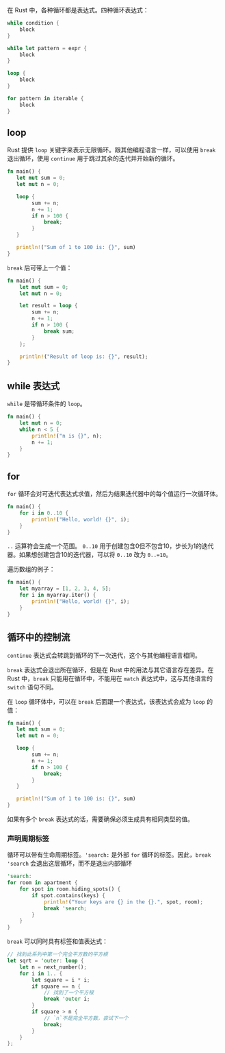 在 Rust 中，各种循环都是表达式。四种循环表达式：

```rust
while condition {
	block
}

while let pattern = expr {
	block
}

loop {
	block
}

for pattern in iterable {
	block
}
```

## loop

Rust 提供 `loop` 关键字来表示无限循环。跟其他编程语言一样，可以使用 `break` 退出循环，使用 `continue` 用于跳过其余的迭代并开始新的循环。

```rust
fn main() {
   let mut sum = 0;
   let mut n = 0; 

   loop {
        sum += n;
        n += 1;
        if n > 100 {
            break;
        }
   }

   println!("Sum of 1 to 100 is: {}", sum)
}
```

`break` 后可带上一个值：

```rust
fn main() {
    let mut sum = 0;
    let mut n = 0;

    let result = loop {
        sum += n;
        n += 1;
        if n > 100 {
            break sum;
        }
    };

    println!("Result of loop is: {}", result);
}
```

## while 表达式

`while` 是带循环条件的 `loop`。

```rust
fn main() {
    let mut n = 0;
    while n < 5 {
        println!("n is {}", n);
        n += 1;
    }
}
```

## for

`for` 循环会对可迭代表达式求值，然后为结果迭代器中的每个值运行一次循环体。

```rust
fn main() {
    for i in 0..10 {
        println!("Hello, world! {}", i);
    }
}
```

`..` 运算符会生成一个范围。 `0..10` 用于创建包含0但不包含10，步长为1的迭代器。如果想创建包含10的迭代器，可以将 `0..10` 改为 `0..=10`。

遍历数组的例子：

```rust
fn main() {
    let myarray = [1, 2, 3, 4, 5];
    for i in myarray.iter() {
        println!("Hello, world! {}", i);
    }
}
```

## 循环中的控制流

`continue` 表达式会转跳到循环的下一次迭代，这个与其他编程语言相同。

`break` 表达式会退出所在循环，但是在 Rust 中的用法与其它语言存在差异。在 Rust 中，`break` 只能用在循环中，不能用在 `match` 表达式中，这与其他语言的 `switch` 语句不同。

在 `loop` 循环体中，可以在 `break` 后面跟一个表达式，该表达式会成为 `loop` 的值：

```rust
fn main() {
   let mut sum = 0;
   let mut n = 0; 

   loop {
        sum += n;
        n += 1;
        if n > 100 {
            break;
        }
   }

   println!("Sum of 1 to 100 is: {}", sum)
}
```

如果有多个 `break` 表达式的话，需要确保必须生成具有相同类型的值。

### 声明周期标签

循环可以带有生命周期标签。`'search:` 是外部 `for` 循环的标签。因此，`break 'search` 会退出这层循环，而不是退出内部循环

```rust
'search:
for room in apartment {
    for spot in room.hiding_spots() {
        if spot.contains(keys) {
            println!("Your keys are {} in the {}.", spot, room);
            break 'search;
        }
    }
}
```

`break` 可以同时具有标签和值表达式：

```rust
// 找到此系列中第一个完全平方数的平方根
let sqrt = 'outer: loop {
    let n = next_number();
    for i in 1.. {
        let square = i * i;
        if square == n {
            // 找到了一个平方根
            break 'outer i;
        }
        if square > n {
            // `n`不是完全平方数，尝试下一个
            break;
        }
    }
};
```